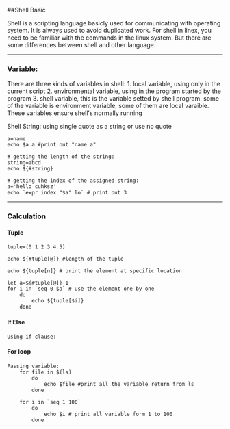 ##Shell Basic

Shell is a scripting language basicly used for communicating with operating system. It is always used to avoid duplicated work. For shell in linex, you need to be familiar with the commands in the linux system. But there are some differences between shell and other language.

---

### Variable:

There are three kinds of variables in shell:
    1. local variable, using only in the current script
    2. environmental variable, using in the program started by the program
    3. shell variable, this is the variable setted by shell program. some of the variable is environment variable, some of them are local varaible. These variables ensure shell's normally running

Shell String:
    using single quote as a string or use no quote

```shell
a=name
echo $a a #print out "name a"

# getting the length of the string:    
string=abcd
echo ${#string}
    
# getting the index of the assigned string:
a='hello cuhksz'
echo `expr index "$a" lo` # print out 3
```
---

### Calculation

#### Tuple

```shell
tuple=(0 1 2 3 4 5)

echo ${#tuple[@]} #length of the tuple

echo ${tuple[n]} # print the element at specific location

let a=${#tuple[@]}-1
for i in `seq 0 $a` # use the element one by one
    do
        echo ${tuple[$i]}
    done
```


#### If Else

```shell
Using if clause:
```

#### For loop

```shell
Passing variable: 
    for file in $(ls)
        do
            echo $file #print all the variable return from ls
        done
    
    for i in `seq 1 100`
        do
            echo $i # print all variable form 1 to 100
        done
```


​    